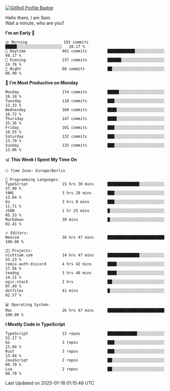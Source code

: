 <a href="https://gitroll.io/profile/u8g4G6FTZM7WSCSqTRPGSHZygT4O2" target="_blank"><img src="https://gitroll.io/api/badges/profiles/v1/u8g4G6FTZM7WSCSqTRPGSHZygT4O2?theme=nord" alt="GitRoll Profile Badge"/></a>

Hello there, I am Sam.  
Wait a minute, who are you?
  
<!--START_SECTION:waka-->
**I'm an Early 🐤** 

```text
🌞 Morning                193 commits         █████░░░░░░░░░░░░░░░░░░░░   20.17 % 
🌆 Daytime                461 commits         ████████████░░░░░░░░░░░░░   48.17 % 
🌃 Evening                237 commits         ██████░░░░░░░░░░░░░░░░░░░   24.76 % 
🌙 Night                  66 commits          ██░░░░░░░░░░░░░░░░░░░░░░░   06.90 % 
```
📅 **I'm Most Productive on Monday** 

```text
Monday                   174 commits         █████░░░░░░░░░░░░░░░░░░░░   18.18 % 
Tuesday                  118 commits         ███░░░░░░░░░░░░░░░░░░░░░░   12.33 % 
Wednesday                160 commits         ████░░░░░░░░░░░░░░░░░░░░░   16.72 % 
Thursday                 147 commits         ████░░░░░░░░░░░░░░░░░░░░░   15.36 % 
Friday                   101 commits         ███░░░░░░░░░░░░░░░░░░░░░░   10.55 % 
Saturday                 132 commits         ███░░░░░░░░░░░░░░░░░░░░░░   13.79 % 
Sunday                   125 commits         ███░░░░░░░░░░░░░░░░░░░░░░   13.06 % 
```


📊 **This Week I Spent My Time On** 

```text
🕑︎ Time Zone: Europe/Berlin

💬 Programming Languages: 
TypeScript               15 hrs 30 mins      ██████████████░░░░░░░░░░░   57.90 % 
YAML                     3 hrs 29 mins       ███░░░░░░░░░░░░░░░░░░░░░░   13.04 % 
Go                       3 hrs 8 mins        ███░░░░░░░░░░░░░░░░░░░░░░   11.71 % 
JSON                     1 hr 25 mins        █░░░░░░░░░░░░░░░░░░░░░░░░   05.33 % 
Markdown                 38 mins             █░░░░░░░░░░░░░░░░░░░░░░░░   02.41 % 

🔥 Editors: 
Neovim                   26 hrs 47 mins      █████████████████████████   100.00 % 

🐱‍💻 Projects: 
nichtsam.com             14 hrs 47 mins      ██████████████░░░░░░░░░░░   55.23 % 
remix-auth-discord       4 hrs 42 mins       ████░░░░░░░░░░░░░░░░░░░░░   17.56 % 
teadog                   3 hrs 48 mins       ████░░░░░░░░░░░░░░░░░░░░░   14.21 % 
epic-stack               2 hrs               ██░░░░░░░░░░░░░░░░░░░░░░░   07.49 % 
dotfiles                 41 mins             █░░░░░░░░░░░░░░░░░░░░░░░░   02.57 % 

💻 Operating System: 
Mac                      26 hrs 47 mins      █████████████████████████   100.00 % 
```

**I Mostly Code in TypeScript** 

```text
TypeScript               12 repos            █████████████░░░░░░░░░░░░   52.17 % 
Go                       3 repos             ███░░░░░░░░░░░░░░░░░░░░░░   13.04 % 
Rust                     3 repos             ███░░░░░░░░░░░░░░░░░░░░░░   13.04 % 
JavaScript               2 repos             ██░░░░░░░░░░░░░░░░░░░░░░░   08.70 % 
Lua                      2 repos             ██░░░░░░░░░░░░░░░░░░░░░░░   08.70 % 
```




 Last Updated on 2025-01-18 01:15:46 UTC
<!--END_SECTION:waka-->
